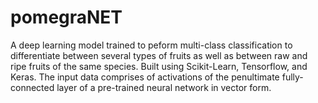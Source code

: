 # pomegraNET
A deep learning model trained to peform multi-class classification to differentiate between several types of fruits as well as between raw and ripe fruits of the same species.
Built using Scikit-Learn, Tensorflow, and Keras. The input data comprises of activations of the penultimate fully-connected layer of a pre-trained neural network in vector form.
